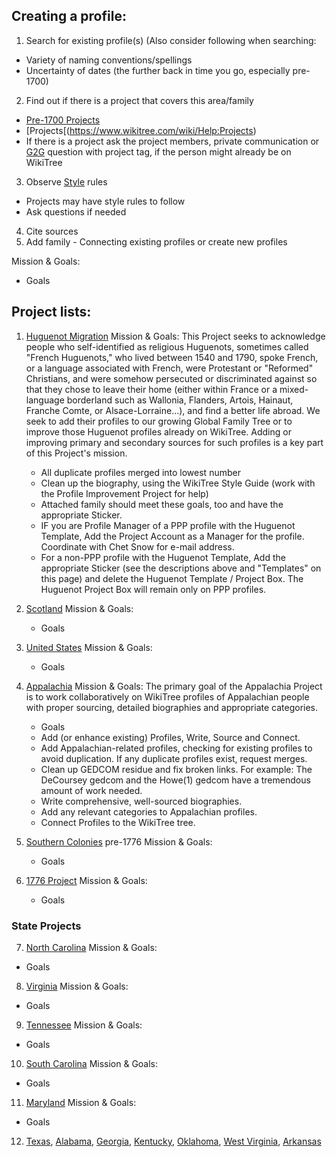 ## Creating a profile:
1. Search for existing profile(s) (Also consider following when searching:
  * Variety of naming conventions/spellings
  * Uncertainty of dates (the further back in time you go, especially pre-1700)
2. Find out if there is a project that covers this area/family
  * [Pre-1700 Projects](https://www.wikitree.com/wiki/Category:Pre-1700_Projects)
  * [Projects[(https://www.wikitree.com/wiki/Help:Projects)
  * If there is a project ask the project members, private communication or [G2G](https://www.wikitree.com/g2g/) question with project tag, if the person might already be on WikiTree
 3. Observe [Style](https://www.wikitree.com/wiki/Category:Styles_and_Standards) rules
  * Projects may have style rules to follow
  * Ask questions if needed
 4. Cite sources
 5. Add family - Connecting existing profiles or create new profiles

Mission & Goals:
  * Goals
  
## Project lists:
  1. [Huguenot Migration](https://www.wikitree.com/wiki/Help:Projects#Huguenot_Migration)
     Mission & Goals:
     This Project seeks to acknowledge people who self-identified as religious Huguenots, sometimes called "French Huguenots," who lived between 1540 and 1790, spoke French, or a language associated with French, were Protestant or "Reformed" Christians, and were somehow persecuted or discriminated against so that they chose to leave their home (either within France or a mixed-language borderland such as Wallonia, Flanders, Artois, Hainaut, Franche Comte, or Alsace-Lorraine...), and find a better life abroad. We seek to add their profiles to our growing Global Family Tree or to improve those Huguenot profiles already on WikiTree. Adding or improving primary and secondary sources for such profiles is a key part of this Project's mission.
     * All duplicate profiles merged into lowest number
     * Clean up the biography, using the WikiTree Style Guide (work with the Profile Improvement Project for help)
     * Attached family should meet these goals, too and have the appropriate Sticker.
     * IF you are Profile Manager of a PPP profile with the Huguenot Template, Add the Project Account as a Manager for the profile. Coordinate with Chet Snow for e-mail address.
     * For a non-PPP profile with the Huguenot Template, Add the appropriate Sticker (see the descriptions above and "Templates" on this page) and delete the Huguenot Template / Project Box. The Huguenot Project Box will remain only on PPP profiles.
     
  2. [Scotland](https://www.wikitree.com/wiki/Project:Scotland) 
     Mission & Goals:
     * Goals
  3. [United States](https://www.wikitree.com/wiki/Project:United_States#Sub-Projects)
     Mission & Goals:
     * Goals
  4. [Appalachia](https://www.wikitree.com/wiki/Project:Appalachia) 
     Mission & Goals: 
     The primary goal of the Appalachia Project is to work collaboratively on WikiTree profiles of Appalachian people with proper sourcing, detailed biographies and appropriate categories.
     * Goals
     * Add (or enhance existing) Profiles, Write, Source and Connect.
     * Add Appalachian-related profiles, checking for existing profiles to avoid duplication. If any duplicate profiles exist, request merges.
     * Clean up GEDCOM residue and fix broken links. For example: The DeCoursey gedcom and the Howe(1) gedcom have a tremendous amount of work needed.
     * Write comprehensive, well-sourced biographies.
     * Add any relevant categories to Appalachian profiles.
     * Connect Profiles to the WikiTree tree.
  5. [Southern Colonies](https://www.wikitree.com/wiki/Project:US_Southern_Colonies) pre-1776
     Mission & Goals:
     * Goals
  6. [1776 Project](https://www.wikitree.com/wiki/Project:1776)
     Mission & Goals:
     * Goals
   ### State Projects
  7. [North Carolina](https://www.wikitree.com/wiki/Project:North_Carolina) Mission & Goals:
  * Goals
  8. [Virginia](https://www.wikitree.com/wiki/Project:Virginia) Mission & Goals:
  * Goals
  9. [Tennessee](https://www.wikitree.com/wiki/Project:Tennessee) Mission & Goals:
  * Goals
  10. [South Carolina](https://www.wikitree.com/wiki/Project:South_Carolina) Mission & Goals:
  * Goals
  11. [Maryland](https://www.wikitree.com/wiki/Project:Maryland) Mission & Goals:
  * Goals
  12. [Texas](https://www.wikitree.com/wiki/Project:Texas), [Alabama](https://www.wikitree.com/wiki/Space:Alabama_Roots), [Georgia](https://www.wikitree.com/wiki/Project:Georgia), [Kentucky](https://www.wikitree.com/wiki/Project:Kentucky), [Oklahoma](https://www.wikitree.com/wiki/Project:Oklahoma), [West Virginia](https://www.wikitree.com/wiki/Project:West_Virginia), [Arkansas](https://www.wikitree.com/wiki/Project:Arkansas)
    
   
  
